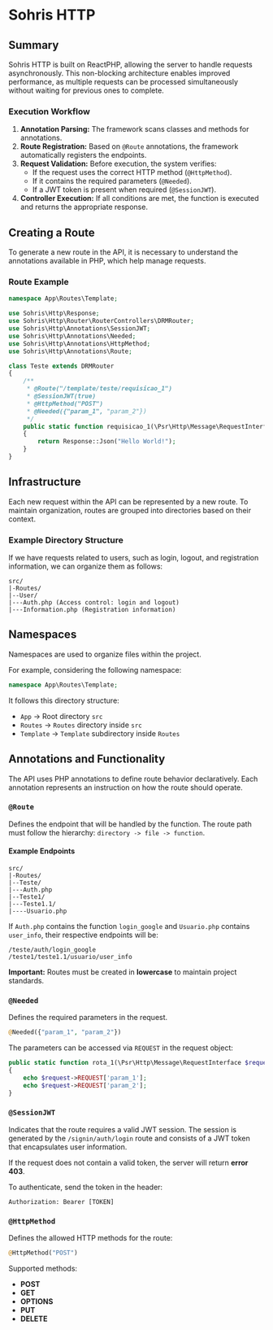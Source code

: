 # Sohris HTTP

## Summary

Sohris HTTP is built on ReactPHP, allowing the server to handle requests asynchronously. This non-blocking architecture enables improved performance, as multiple requests can be processed simultaneously without waiting for previous ones to complete.


### Execution Workflow

1. **Annotation Parsing:** The framework scans classes and methods for annotations.
2. **Route Registration:** Based on `@Route` annotations, the framework automatically registers the endpoints.
3. **Request Validation:** Before execution, the system verifies:
   - If the request uses the correct HTTP method (`@HttpMethod`).
   - If it contains the required parameters (`@Needed`).
   - If a JWT token is present when required (`@SessionJWT`).
4. **Controller Execution:** If all conditions are met, the function is executed and returns the appropriate response.


## Creating a Route

To generate a new route in the API, it is necessary to understand the annotations available in PHP, which help manage requests.

### Route Example

```php
namespace App\Routes\Template;

use Sohris\Http\Response;
use Sohris\Http\Router\RouterControllers\DRMRouter;
use Sohris\Http\Annotations\SessionJWT;
use Sohris\Http\Annotations\Needed;
use Sohris\Http\Annotations\HttpMethod;
use Sohris\Http\Annotations\Route;

class Teste extends DRMRouter
{
    /**
     * @Route("/template/teste/requisicao_1")
     * @SessionJWT(true)
     * @HttpMethod("POST")
     * @Needed({"param_1", "param_2"})
     */
    public static function requisicao_1(\Psr\Http\Message\RequestInterface $request)
    {        
        return Response::Json("Hello World!");
    }
}
```

## Infrastructure

Each new request within the API can be represented by a new route. To maintain organization, routes are grouped into directories based on their context.

### Example Directory Structure

If we have requests related to users, such as login, logout, and registration information, we can organize them as follows:

```
src/
|-Routes/
|--User/
|---Auth.php (Access control: login and logout)
|---Information.php (Registration information)
```

## Namespaces

Namespaces are used to organize files within the project.

For example, considering the following namespace:

```php
namespace App\Routes\Template;
```

It follows this directory structure:

- `App` -> Root directory `src`
- `Routes` -> `Routes` directory inside `src`
- `Template` -> `Template` subdirectory inside `Routes`

## Annotations and Functionality

The API uses PHP annotations to define route behavior declaratively. Each annotation represents an instruction on how the route should operate.

### `@Route`

Defines the endpoint that will be handled by the function. The route path must follow the hierarchy: `directory -> file -> function`.

#### Example Endpoints

```
src/
|-Routes/
|--Teste/
|---Auth.php
|--Teste1/
|---Teste1.1/
|----Usuario.php
```

If `Auth.php` contains the function `login_google` and `Usuario.php` contains `user_info`, their respective endpoints will be:

```
/teste/auth/login_google
/teste1/teste1.1/usuario/user_info
```

**Important:** Routes must be created in **lowercase** to maintain project standards.

### `@Needed`

Defines the required parameters in the request.

```php
@Needed({"param_1", "param_2"})
```

The parameters can be accessed via `REQUEST` in the request object:

```php
public static function rota_1(\Psr\Http\Message\RequestInterface $request)
{
    echo $request->REQUEST['param_1'];
    echo $request->REQUEST['param_2'];
}
```

### `@SessionJWT`

Indicates that the route requires a valid JWT session. The session is generated by the `/signin/auth/login` route and consists of a JWT token that encapsulates user information.

If the request does not contain a valid token, the server will return **error 403**.

To authenticate, send the token in the header:

```
Authorization: Bearer [TOKEN]
```

### `@HttpMethod`

Defines the allowed HTTP methods for the route:

```php
@HttpMethod("POST")
```

Supported methods:

- **POST**
- **GET**
- **OPTIONS**
- **PUT**
- **DELETE**


